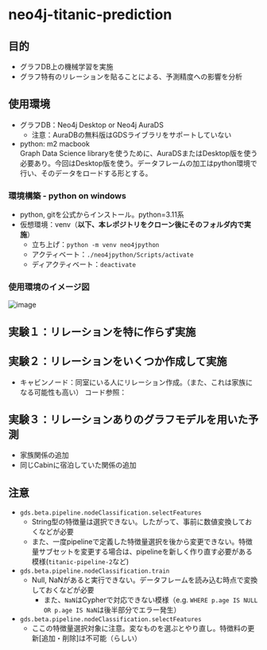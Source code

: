 # neo4j-titanic-prediction

## 目的
- グラフDB上の機械学習を実施
- グラフ特有のリレーションを貼ることによる、予測精度への影響を分析

## 使用環境
- グラフDB：Neo4j Desktop or Neo4j AuraDS
    - 注意：AuraDBの無料版はGDSライブラリをサポートしていない
- python: m2 macbook  
Graph Data Science libraryを使うために、AuraDSまたはDesktop版を使う必要あり。今回はDesktop版を使う。データフレームの加工はpython環境で行い、そのデータをロードする形とする。

### 環境構築 - python on windows
- python, gitを公式からインストール。python=3.11系
- 仮想環境：venv（**以下、本レポジトリをクローン後にそのフォルダ内で実施**）
    - 立ち上げ：`python -m venv neo4jpython`
    - アクティベート：`./neo4jpython/Scripts/activate`
    - ディアクティベート：`deactivate`

### 使用環境のイメージ図
![image](https://github.com/user-attachments/assets/e0296479-db89-42db-b5c5-3b06c65bbb26)



## 実験１：リレーションを特に作らず実施

## 実験２：リレーションをいくつか作成して実施
- キャビンノード：同室にいる人にリレーション作成。（また、これは家族になる可能性も高い）
コード参照：

## 実験３：リレーションありのグラフモデルを用いた予測
- 家族関係の追加
- 同じCabinに宿泊していた関係の追加

## 注意
- `gds.beta.pipeline.nodeClassification.selectFeatures`
    - String型の特徴量は選択できない。したがって、事前に数値変換しておくなどが必要
    - また、一度pipelineで定義した特徴量選択を後から変更できない。特徴量サブセットを変更する場合は、pipelineを新しく作り直す必要がある模様(`titanic-pipeline-2`など)
- `gds.beta.pipeline.nodeClassification.train`
    - Null, NaNがあると実行できない。データフレームを読み込む時点で変換しておくなどが必要
        - また、`NaN`はCypherで対応できない模様（e.g. `WHERE p.age IS NULL OR p.age IS NaN`は後半部分でエラー発生）
- `gds.beta.pipeline.nodeClassification.selectFeatures`
    - ここの特徴量選択対象に注意。変なものを選ぶとやり直し。特徴料の更新[追加・削除]は不可能（らしい）
